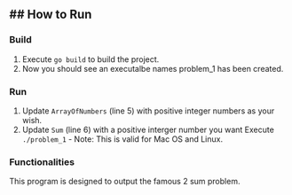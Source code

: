 ## ## How to Run

### Build 

1. Execute ```go build``` to build the project. 
2. Now you should see an executalbe names problem_1 has been created.

### Run

1. Update ```ArrayOfNumbers``` (line 5) with positive integer numbers as your wish.
2. Update ```Sum``` (line 6) with a positive interger number you want
Execute ```./problem_1``` - Note: This is valid for Mac OS and Linux.

### Functionalities

This program is designed to output the famous 2 sum problem.